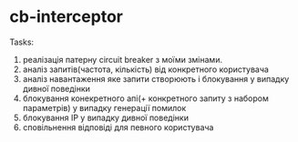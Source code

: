 # cb-interceptor

Tasks:
1. реалізація патерну circuit breaker з моїми змінами.
2. аналіз запитів(частота, кількість) від конкретного користувача
3. аналіз навантаження яке запити створюють і блокування у випадку дивної поведінки
4. блокування конекретного апі(+ конкретного запиту з набором параметрів) у випадку генерації помилок
5. блокування IP у випадку дивної поведінки
6. сповільнення відповіді для певного користувача